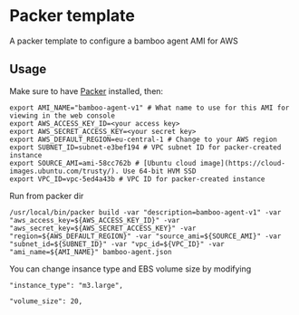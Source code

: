 # Packer template
A packer template to configure a bamboo agent AMI for AWS

## Usage
Make sure to have [Packer](https://packer.io/) installed, then:

    export AMI_NAME="bamboo-agent-v1" # What name to use for this AMI for viewing in the web console
    export AWS_ACCESS_KEY_ID=<your access key>
    export AWS_SECRET_ACCESS_KEY=<your secret key>
    export AWS_DEFAULT_REGION=eu-central-1 # Change to your AWS region
    export SUBNET_ID=subnet-e3bef194 # VPC subnet ID for packer-created instance
    export SOURCE_AMI=ami-58cc762b # [Ubuntu cloud image](https://cloud-images.ubuntu.com/trusty/). Use 64-bit HVM SSD
    export VPC_ID=vpc-5ed4a43b # VPC ID for packer-created instance 
 
 Run from packer dir
 
    /usr/local/bin/packer build -var "description=bamboo-agent-v1" -var "aws_access_key=${AWS_ACCESS_KEY_ID}" -var "aws_secret_key=${AWS_SECRET_ACCESS_KEY}" -var "region=${AWS_DEFAULT_REGION}" -var "source_ami=${SOURCE_AMI}" -var "subnet_id=${SUBNET_ID}" -var "vpc_id=${VPC_ID}" -var "ami_name=${AMI_NAME}" bamboo-agent.json

You can change insance type and EBS volume size by modifying 
```
"instance_type": "m3.large",
```
```
"volume_size": 20,
```